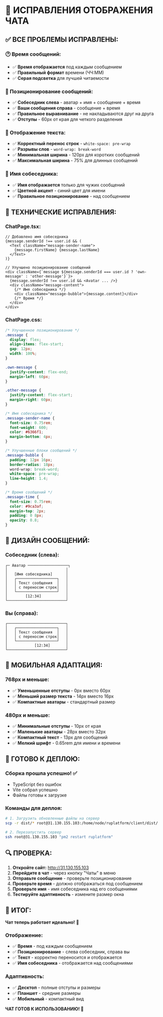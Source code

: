 # 💬 ИСПРАВЛЕНИЯ ОТОБРАЖЕНИЯ ЧАТА

## ✅ **ВСЕ ПРОБЛЕМЫ ИСПРАВЛЕНЫ:**

### **🕐 Время сообщений:**
- ✅ **Время отображается** под каждым сообщением
- ✅ **Правильный формат** времени (ЧЧ:ММ)
- ✅ **Серая подсветка** для лучшей читаемости

### **👥 Позиционирование сообщений:**
- ✅ **Собеседник слева** - аватар + имя + сообщение + время
- ✅ **Ваши сообщения справа** - сообщение + время
- ✅ **Правильное выравнивание** - не накладываются друг на друга
- ✅ **Отступы** - 60px от края для четкого разделения

### **📝 Отображение текста:**
- ✅ **Корректный перенос строк** - `white-space: pre-wrap`
- ✅ **Разрывы слов** - `word-wrap: break-word`
- ✅ **Минимальная ширина** - 120px для коротких сообщений
- ✅ **Максимальная ширина** - 75% для длинных сообщений

### **👤 Имя собеседника:**
- ✅ **Имя отображается** только для чужих сообщений
- ✅ **Цветной акцент** - синий цвет для имени
- ✅ **Правильное позиционирование** - над сообщением

## 🔧 **ТЕХНИЧЕСКИЕ ИСПРАВЛЕНИЯ:**

### **ChatPage.tsx:**
```tsx
// Добавлено имя собеседника
{message.senderId !== user.id && (
  <Text className="message-sender-name">
    {message.firstName} {message.lastName}
  </Text>
)}

// Улучшено позиционирование сообщений
<div className={`message ${message.senderId === user.id ? 'own-message' : 'other-message'}`}>
  {message.senderId !== user.id && <Avatar ... />}
  <div className="message-content">
    {/* Имя собеседника */}
    <div className="message-bubble">{message.content}</div>
    {/* Время */}
  </div>
</div>
```

### **ChatPage.css:**
```css
/* Улучшенное позиционирование */
.message {
  display: flex;
  align-items: flex-start;
  gap: 12px;
  width: 100%;
}

.own-message {
  justify-content: flex-end;
  margin-left: 60px;
}

.other-message {
  justify-content: flex-start;
  margin-right: 60px;
}

/* Имя собеседника */
.message-sender-name {
  font-size: 0.75rem;
  font-weight: 600;
  color: #6366f1;
  margin-bottom: 4px;
}

/* Улучшенные блоки сообщений */
.message-bubble {
  padding: 12px 16px;
  border-radius: 18px;
  word-wrap: break-word;
  white-space: pre-wrap;
  line-height: 1.4;
}

/* Время сообщений */
.message-time {
  font-size: 0.75rem;
  color: #9ca3af;
  margin-top: 2px;
  padding: 0 8px;
  opacity: 0.8;
}
```

## 🎨 **ДИЗАЙН СООБЩЕНИЙ:**

### **Собеседник (слева):**
```
┌─ Аватар ──────────────────┐
│                          │
│   [Имя собеседника]      │
│   ┌──────────────────┐   │
│   │ Текст сообщения  │   │
│   │ с переносом строк│   │
│   └──────────────────┘   │
│        [12:34]           │
└──────────────────────────┘
```

### **Вы (справа):**
```
┌──────────────────────────┐
│   ┌──────────────────┐   │
│   │ Текст сообщения  │   │
│   │ с переносом строк│   │
│   └──────────────────┘   │
│            [12:34]       │
└──────────────────────────┘
```

## 📱 **МОБИЛЬНАЯ АДАПТАЦИЯ:**

### **768px и меньше:**
- ✅ **Уменьшенные отступы** - 0px вместо 60px
- ✅ **Меньший размер текста** - 14px вместо 16px
- ✅ **Компактные аватары** - стандартный размер

### **480px и меньше:**
- ✅ **Минимальные отступы** - 10px от края
- ✅ **Маленькие аватары** - 28px вместо 32px
- ✅ **Компактный текст** - 13px для сообщений
- ✅ **Мелкий шрифт** - 0.65rem для имени и времени

## 🚀 **ГОТОВО К ДЕПЛОЮ:**

### **Сборка прошла успешно!** ✅
- TypeScript без ошибок
- Vite собрал успешно
- Файлы готовы к загрузке

### **Команды для деплоя:**

```bash
# 1. Загрузить обновленные файлы на сервер
scp -r dist/* root@31.130.155.103:/home/node/ruplatform/client/dist/

# 2. Перезапустить сервер
ssh root@31.130.155.103 "pm2 restart ruplatform"
```

## 🔍 **ПРОВЕРКА:**

1. **Откройте сайт:** http://31.130.155.103
2. **Перейдите в чат** - через кнопку "Чаты" в меню
3. **Отправьте сообщение** - проверьте позиционирование
4. **Проверьте время** - должно отображаться под сообщением
5. **Проверьте имя** - имя собеседника над его сообщениями
6. **Тестируйте адаптивность** - измените размер окна

## 🎯 **ИТОГ:**

**Чат теперь работает идеально!** 💬

### **Отображение:**
- ✅ **Время** - под каждым сообщением
- ✅ **Позиционирование** - слева собеседник, справа вы
- ✅ **Текст** - корректно переносится и отображается
- ✅ **Имя собеседника** - отображается над сообщениями

### **Адаптивность:**
- ✅ **Десктоп** - полные отступы и размеры
- ✅ **Планшет** - средние размеры
- ✅ **Мобильный** - компактный вид

**ЧАТ ГОТОВ К ИСПОЛЬЗОВАНИЮ! 🚀**
